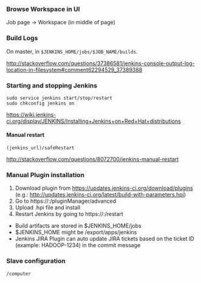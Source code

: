 ### Browse Workspace in UI

Job page -> Workspace (in middle of page)


### Build Logs

On master, in `$JENKINS_HOME/jobs/$JOB_NAME/builds`.

http://stackoverflow.com/questions/37386581/jenkins-console-output-log-location-in-filesystem#comment62294529_37389388



### Starting and stopping Jenkins
```
sudo service jenkins start/stop/restart
sudo chkconfig jenkins on
```
https://wiki.jenkins-ci.org/display/JENKINS/Installing+Jenkins+on+Red+Hat+distributions

#### Manual restart
```
(jenkins_url)/safeRestart
```
http://stackoverflow.com/questions/8072700/jenkins-manual-restart

### Manual Plugin installation
1. Download plugin from https://updates.jenkins-ci.org/download/plugins (e.g.: http://updates.jenkins-ci.org/latest/build-with-parameters.hpi)
2. Go to https://<host>:<port>/pluginManager/advanced
3. Upload .hpi file and install
4. Restart Jenkins by going to https://<host>:<port>/restart

* Build artifacts are stored in $JENKINS_HOME/jobs
* $JENKINS_HOME might be /export/apps/jenkins
* Jenkins JIRA Plugin can auto update JIRA tickets based on the ticket ID (example: HADOOP-1234) in the commit message

### Slave configuration
```
/computer
```